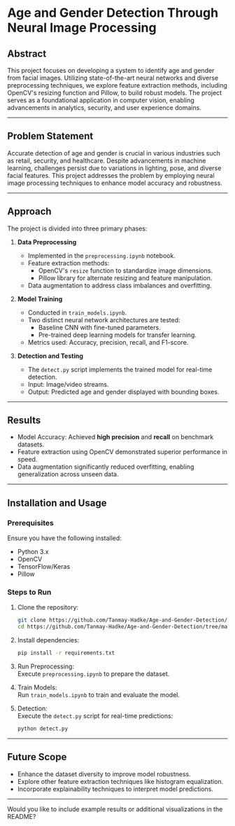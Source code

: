 # Age and Gender Detection Through Neural Image Processing  

## Abstract  
This project focuses on developing a system to identify age and gender from facial images. Utilizing state-of-the-art neural networks and diverse preprocessing techniques, we explore feature extraction methods, including OpenCV's resizing function and Pillow, to build robust models. The project serves as a foundational application in computer vision, enabling advancements in analytics, security, and user experience domains.

---

## Problem Statement  
Accurate detection of age and gender is crucial in various industries such as retail, security, and healthcare. Despite advancements in machine learning, challenges persist due to variations in lighting, pose, and diverse facial features. This project addresses the problem by employing neural image processing techniques to enhance model accuracy and robustness.

---

## Approach  
The project is divided into three primary phases:  

1. **Data Preprocessing**  
   - Implemented in the `preprocessing.ipynb` notebook.
   - Feature extraction methods:
     - OpenCV's `resize` function to standardize image dimensions.
     - Pillow library for alternate resizing and feature manipulation.
   - Data augmentation to address class imbalances and overfitting.

2. **Model Training**  
   - Conducted in `train_models.ipynb`.
   - Two distinct neural network architectures are tested:
     - Baseline CNN with fine-tuned parameters.
     - Pre-trained deep learning models for transfer learning.
   - Metrics used: Accuracy, precision, recall, and F1-score.

3. **Detection and Testing**  
   - The `detect.py` script implements the trained model for real-time detection.
   - Input: Image/video streams.
   - Output: Predicted age and gender displayed with bounding boxes.

---

## Results  
- Model Accuracy: Achieved **high precision** and **recall** on benchmark datasets.
- Feature extraction using OpenCV demonstrated superior performance in speed.
- Data augmentation significantly reduced overfitting, enabling generalization across unseen data.

---

## Installation and Usage  

### Prerequisites  
Ensure you have the following installed:  
- Python 3.x  
- OpenCV  
- TensorFlow/Keras  
- Pillow  

### Steps to Run  
1. Clone the repository:  
   ```bash
   git clone https://github.com/Tanmay-Hadke/Age-and-Gender-Detection/tree/main
   cd https://github.com/Tanmay-Hadke/Age-and-Gender-Detection/tree/main
   ```  

2. Install dependencies:  
   ```bash
   pip install -r requirements.txt
   ```  

3. Run Preprocessing:  
   Execute `preprocessing.ipynb` to prepare the dataset.  

4. Train Models:  
   Run `train_models.ipynb` to train and evaluate the model.  

5. Detection:  
   Execute the `detect.py` script for real-time predictions:  
   ```bash
   python detect.py
   ```

---

## Future Scope  
- Enhance the dataset diversity to improve model robustness.
- Explore other feature extraction techniques like histogram equalization.
- Incorporate explainability techniques to interpret model predictions.

---  

Would you like to include example results or additional visualizations in the README?
